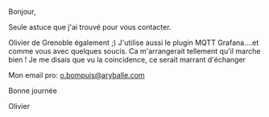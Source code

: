 Bonjour, 

Seule astuce que j'ai trouvé pour vous contacter.

Olivier de Grenoble également ;)
J'utilise aussi le plugin MQTT Grafana....et comme vous avec quelques soucis. 
Ca m'arrangerait tellement qu'il marche bien !
Je me disais que vu la coincidence, ce serait marrant d'échanger

Mon email pro: o.bompuis@aryballe.com

Bonne journée

Olivier
